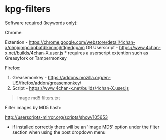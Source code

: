 # kpg-filters

Software required (keywords only):

Chrome:

  Extention - https://chrome.google.com/webstore/detail/4chan-x/ohnjgmpcibpbafdlkimncjhflgedgpam
  OR
  Userscript - https://www.4chan-x.net/builds/4chan-X.user.js
     * requires a userscript extention such as Greasyfork or Tampermonkey
     
Firefox:

1. Greasemonkey - https://addons.mozilla.org/en-US/firefox/addon/greasemonkey/
2. Script - https://www.4chan-x.net/builds/4chan-X.user.js

>image md5 filters.txt

Filter images by MD5 hash:

http://userscripts-mirror.org/scripts/show/105653
  * if installed correctly there will be an 'Image MD5' option under the filter section when using the post dropdown menu
